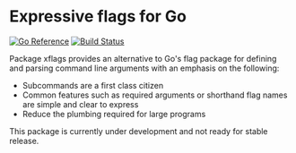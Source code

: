 # Expressive flags for Go

[![Go Reference](https://pkg.go.dev/badge/github.com/cavaliergopher/xflags.svg)](https://pkg.go.dev/github.com/cavaliergopher/xflags) [![Build Status](https://app.travis-ci.com/cavaliergopher/xflags.svg?branch=main)](https://app.travis-ci.com/cavaliergopher/xflags)

Package xflags provides an alternative to Go's flag package for defining and
parsing command line arguments with an emphasis on the following:

* Subcommands are a first class citizen
* Common features such as required arguments or shorthand flag names are simple
  and clear to express
* Reduce the plumbing required for large programs

This package is currently under development and not ready for stable release.
